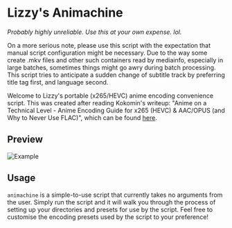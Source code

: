 # Lizzy's Animachine

_Probably highly unreliable. Use this at your own expense. lol._

On a more serious note, please use this script with the expectation 
that manual script configuration might be necessary. Due to the way 
some create .mkv files and other such containers read by mediainfo,
especially in large batches, sometimes things might go awry during 
batch processing. This script tries to anticipate a sudden change of 
subtitle track by preferring title tag first, and language second. 

Welcome to Lizzy's portable (x265/HEVC) anime encoding convenience script. 
This was created after reading Kokomin's writeup: "Anime on a Technical Level - 
Anime Encoding Guide for x265 (HEVC) & AAC/OPUS (and Why to Never Use FLAC)", which
can be found [here](https://kokomins.wordpress.com/2019/10/10/anime-encoding-guide-for-x265-and-why-to-never-use-flac/).

## Preview

![Example](https://github.com/lizzyrw/lizzyanime/blob/main/static/preview.png)

## Usage

``animachine`` is a simple-to-use script that currently takes no arguments
from the user. Simply run the script and it will walk you through the process 
of setting up your directories and presets for use by the script. Feel free to
customise the encoding presets used by the script to your preference!





